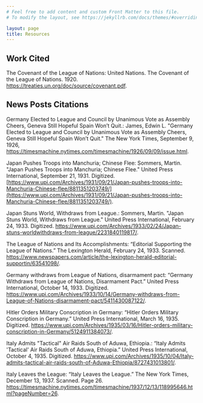 ```yaml
---
# Feel free to add content and custom Front Matter to this file.
# To modify the layout, see https://jekyllrb.com/docs/themes/#overriding-theme-defaults

layout: page
title: Resources
---
```


## Work Cited
The Covenant of the League of Nations:
United Nations. The Covenant of the League of Nations. 1920. https://treaties.un.org/doc/source/covenant.pdf.

## News Posts Citations
Germany Elected to League and Council by Unanimous Vote as Assembly Cheers, Geneva Still Hopeful Spain Won’t Quit.:
James, Edwin L. "Germany Elected to League and Council by Unanimous Vote as Assembly Cheers, Geneva Still Hopeful Spain Won’t Quit." The New York Times, September 9, 1926, https://timesmachine.nytimes.com/timesmachine/1926/09/09/issue.html.

Japan Pushes Troops into Manchuria; Chinese Flee:
Sommers, Martin. "Japan Pushes Troops into Manchuria; Chinese Flee." United Press International, September 21, 1931. Digitized. [https://www.upi.com/Archives/1931/09/21/Japan-pushes-troops-into-Manchuria-Chinese-flee/8811351203749/](https://www.upi.com/Archives/1931/09/21/Japan-pushes-troops-into-Manchuria-Chinese-flee/8811351203749/).

Japan Stuns World, Withdraws from League.:
Sommers, Martin. "Japan Stuns World, Withdraws from League." United Press International, February 24, 1933. Digitized. https://www.upi.com/Archives/1933/02/24/Japan-stuns-worldwithdraws-from-league/2231840119817/.

The League of Nations and Its Accomplishments:
“Editorial Supporting the League of Nations.” The Lexington Herald, February 24, 1933. Scanned. https://www.newspapers.com/article/the-lexington-herald-editorial-supportin/63541098/.

Germany withdraws from League of Nations, disarmament pact:
“Germany Withdraws from League of Nations, Disarmament Pact.” United Press International, October 14, 1933. Digitized. https://www.upi.com/Archives/1933/10/14/Germany-withdraws-from-League-of-Nations-disarmament-pact/5411430087122/.

Hitler Orders Military Conscription in Germany:
“Hitler Orders Military Conscription in Germany.” United Press International, March 16, 1935. Digitized. https://www.upi.com/Archives/1935/03/16/Hitler-orders-military-conscription-in-Germany/5124911384073/.

Italy Admits "Tactical" Air Raids South of Aduwa, Ethiopia.:
“Italy Admits 'Tactical' Air Raids South of Aduwa, Ethiopia.” United Press International, October 4, 1935. Digitized. https://www.upi.com/Archives/1935/10/04/Italy-admits-tactical-air-raids-south-of-Aduwa-Ethiopia/8727431013801/.

Italy Leaves the League:
“Italy Leaves the League.” The New York Times, December 13, 1937. Scanned. Page 26. https://timesmachine.nytimes.com/timesmachine/1937/12/13/118995646.html?pageNumber=26.
